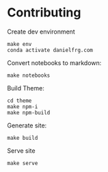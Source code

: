# Contributing

Create dev environment

```
make env
conda activate danielfrg.com
```

Convert notebooks to markdown:

```
make notebooks
```

Build Theme:

```
cd theme
make npm-i
make npm-build
```

Generate site:

```
make build
```

Serve site

```
make serve
```

